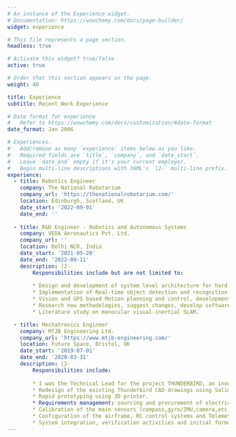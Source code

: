 ```yaml
---
# An instance of the Experience widget.
# Documentation: https://wowchemy.com/docs/page-builder/
widget: experience

# This file represents a page section.
headless: true

# Activate this widget? true/false
active: true

# Order that this section appears on the page.
weight: 40

title: Experience
subtitle: Recent Work Experience

# Date format for experience
#   Refer to https://wowchemy.com/docs/customization/#date-format
date_format: Jan 2006

# Experiences.
#   Add/remove as many `experience` items below as you like.
#   Required fields are `title`, `company`, and `date_start`.
#   Leave `date_end` empty if it's your current employer.
#   Begin multi-line descriptions with YAML's `|2-` multi-line prefix.
experience:
  - title: Robotics Engineer
    company: The National Robotarium
    company_url: 'https://thenationalrobotarium.com/'
    location: Edinburgh, Scotland, UK
    date_start: '2022-09-01'
    date_end: ''
    
  - title: R&D Engineer - Robotics and Autonomous Systems
    company: VEDA Aeronautics Pvt. Ltd.
    company_url: ''
    location: Delhi NCR, India
    date_start: '2021-05-20'
    date_end: '2022-08-11'
    description: |2- 
        Responsibilities include but are not limited to:
        
        * Design and development of system level architecture for hard real-time integrated embedded systems.
        * Implementation of Real-time object detection and recognition using deep neural networks. 
        * Vision and GPS based Motion planning and control, development of simulation environment for the same and testing in various scenarios.
        * Research new methodologies, suggest changes, develop software packages and execution of prototype development and tests.
        * Literature study on monocular visual-inertial SLAM.

  - title: Mechatronics Engineer 
    company: MTJB Engineering Ltd.
    company_url: 'https://www.mtjb-engineering.com/'
    location: Future Space, Bristol, UK
    date_start: '2019-07-01'
    date_end: '2020-03-31'
    description: |2- 
        Responsibilities include:
        
        * I was the Technical Lead for the project THUNDERBIRD, an innovative patented modular unmanned aerial system for use in a multitude of environments including defence, first response and construction.
        * Redesign of the existing Thunderbird CAD drawings using SolidWorks 3D CAD software. Delivered a more modular system design. 
        * Rapid prototyping using 3D printer.
        * Requirements management: sourcing and procurement of electrical/electronic components.
        * Calibration of the main sensors (compass,gyro/IMU,camera,etc.) and safety features setup.
        * Configuration of the airframe, RC control systems and Telemetry system.
        * System integration, verification activities and initial formal testing.
---
```

